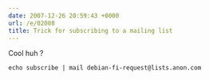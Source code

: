 ```yaml
---
date: 2007-12-26 20:59:43 +0000
url: /e/02008
title: Trick for subscribing to a mailing list
---
```


Cool huh ?

	echo subscribe | mail debian-fi-request@lists.anon.com

